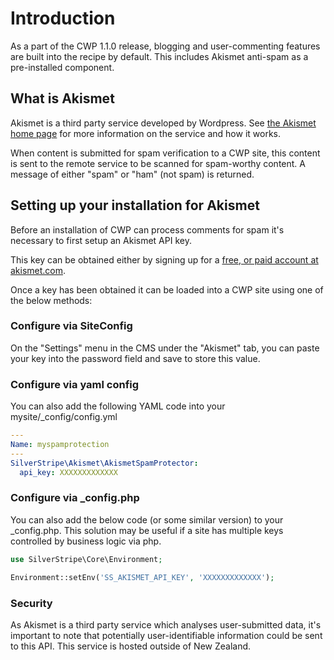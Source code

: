 <!--
title: Configure Akismet anti-spam
summary: Setting up Akismet spam protection for forms.
-->

# Introduction

As a part of the CWP 1.1.0 release, blogging and user-commenting features are built into the
recipe by default. This includes Akismet anti-spam as a pre-installed component.

## What is Akismet

Akismet is a third party service developed by Wordpress. See [the Akismet home page](http://akismet.com/) for
more information on the service and how it works.

When content is submitted for spam verification to a CWP site, this content is sent to the remote service to be
scanned for spam-worthy content. A message of either "spam" or "ham" (not spam) is returned.

## Setting up your installation for Akismet

Before an installation of CWP can process comments for spam it's necessary to first setup an Akismet API key.

This key can be obtained either by signing up for a [free, or paid account at akismet.com](http://akismet.com/plans/).

Once a key has been obtained it can be loaded into a CWP site using one of the below methods:

### Configure via SiteConfig

On the "Settings" menu in the CMS under the "Akismet" tab, you can paste your key into the password field and save
to store this value.

### Configure via yaml config

You can also add the following YAML code into your mysite/_config/config.yml


```yml
---
Name: myspamprotection
---
SilverStripe\Akismet\AkismetSpamProtector:
  api_key: XXXXXXXXXXXXX
```


### Configure via _config.php

You can also add the below code (or some similar version) to your _config.php. This solution may be useful if
a site has multiple keys controlled by business logic via php.


```php
use SilverStripe\Core\Environment;

Environment::setEnv('SS_AKISMET_API_KEY', 'XXXXXXXXXXXXX');
```


### Security

As Akismet is a third party service which analyses user-submitted data, it's important to note that potentially 
user-identifiable information could be sent to this API. This service is hosted outside of New Zealand.

